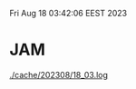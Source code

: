 Fri Aug 18 03:42:06 EEST 2023
# JAM
<a href='./cache/202308/18_03.log'>./cache/202308/18_03.log</a>
